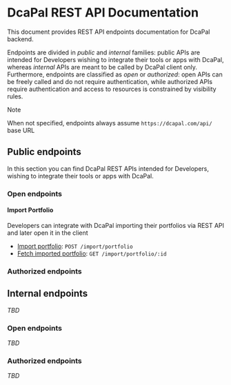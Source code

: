 # DcaPal REST API Documentation

This document provides REST API endpoints documentation for DcaPal backend. 

Endpoints are divided in *public* and *internal* families: public APIs are intended for Developers wishing to integrate their tools or apps with DcaPal, whereas *internal* APIs are meant to be called by DcaPal client only. Furthermore, endpoints are classified as *open* or *authorized*: open APIs can be freely called and do not require authentication, while authorized APIs require authentication and access to resources is constrained by visibility rules.

> [!NOTE]
> When not specified, endpoints always assume `https://dcapal.com/api/` base URL

## Public endpoints

In this section you can find DcaPal REST APIs intended for Developers, wishing to integrate their tools or apps with DcaPal.

### Open endpoints

#### Import Portfolio

Developers can integrate with DcaPal importing their portfolios via REST API and later open it in the client

- [Import portfolio](public/import/post.md): `POST /import/portfolio`
- [Fetch imported portfolio](public/import/get.md): `GET /import/portfolio/:id`

### Authorized endpoints

## Internal endpoints

*TBD*

### Open endpoints

*TBD*

### Authorized endpoints

*TBD*
